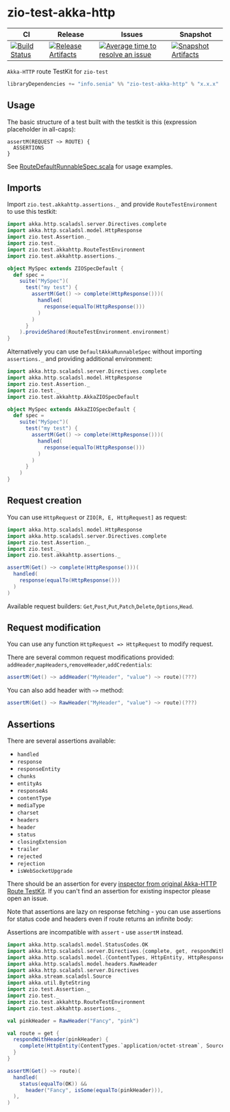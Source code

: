 # zio-test-akka-http

|  CI | Release | Issues | Snapshot |
| --- | --- | --- | --- |
| [![Build Status][Badge-Actions]][Link-Actions] | [![Release Artifacts][Badge-SonatypeReleases]][Link-SonatypeReleases] | [![Average time to resolve an issue][Badge-IsItMaintained]][Link-IsItMaintained] | [![Snapshot Artifacts][Badge-SonatypeSnapshots]][Link-SonatypeSnapshots] |


`Akka-HTTP` route TestKit for `zio-test`

```sbt
libraryDependencies += "info.senia" %% "zio-test-akka-http" % "x.x.x"
```

## Usage

The basic structure of a test built with the testkit is this (expression placeholder in all-caps):
```
assertM(REQUEST ~> ROUTE) {
  ASSERTIONS
}
```

See [RouteDefaultRunnableSpec.scala](https://github.com/senia-psm/zio-test-akka-http/blob/master/src/test/scala/zio/test/akkahttp/RouteDefaultRunnableSpec.scala) for usage examples.

## Imports

Import `zio.test.akkahttp.assertions._` and provide `RouteTestEnvironment` to use this testkit:

```scala
import akka.http.scaladsl.server.Directives.complete
import akka.http.scaladsl.model.HttpResponse
import zio.test.Assertion._
import zio.test._
import zio.test.akkahttp.RouteTestEnvironment
import zio.test.akkahttp.assertions._

object MySpec extends ZIOSpecDefault {
  def spec =
    suite("MySpec")(
      test("my test") {
        assertM(Get() ~> complete(HttpResponse()))(
          handled(
            response(equalTo(HttpResponse()))
          )
        )
      }
    ).provideShared(RouteTestEnvironment.environment)
}
```

Alternatively you can use `DefaultAkkaRunnableSpec` without importing `assertions._` and providing additional environment:

```scala
import akka.http.scaladsl.server.Directives.complete
import akka.http.scaladsl.model.HttpResponse
import zio.test.Assertion._
import zio.test._
import zio.test.akkahttp.AkkaZIOSpecDefault

object MySpec extends AkkaZIOSpecDefault {
  def spec =
    suite("MySpec")(
      test("my test") {
        assertM(Get() ~> complete(HttpResponse()))(
          handled(
            response(equalTo(HttpResponse()))
          )
        )
      }
    )
}
```


## Request creation

You can use `HttpRequest` or `ZIO[R, E, HttpRequest]` as request:

```scala
import akka.http.scaladsl.model.HttpResponse
import akka.http.scaladsl.server.Directives.complete
import zio.test.Assertion._
import zio.test._
import zio.test.akkahttp.assertions._

assertM(Get() ~> complete(HttpResponse()))(
  handled(
    response(equalTo(HttpResponse()))
  )
)
```

Available request builders: `Get`,`Post`,`Put`,`Patch`,`Delete`,`Options`,`Head`.

## Request modification

You can use any function `HttpRequest => HttpRequest` to modify request.

There are several common request modifications provided: `addHeader`,`mapHeaders`,`removeHeader`,`addCredentials`:

```scala
assertM(Get() ~> addHeader("MyHeader", "value") ~> route)(???)
```

You can also add header with `~>` method:
```scala
assertM(Get() ~> RawHeader("MyHeader", "value") ~> route)(???)
```

## Assertions

There are several assertions available:

- `handled`
- `response`
- `responseEntity`
- `chunks`
- `entityAs`
- `responseAs`
- `contentType`
- `mediaType`
- `charset`
- `headers`
- `header`
- `status`
- `closingExtension`
- `trailer`
- `rejected`
- `rejection`
- `isWebSocketUpgrade`

There should be an assertion for every [inspector from original Akka-HTTP Route TestKit](https://doc.akka.io/docs/akka-http/current/routing-dsl/testkit.html#table-of-inspectors). If you can't find an assertion for existing inspector please open an issue.

Note that assertions are lazy on response fetching - you can use assertions for status code and headers even if route returns an infinite body:

Assertions are incompatible with `assert` - use `assertM` instead.

```scala
import akka.http.scaladsl.model.StatusCodes.OK
import akka.http.scaladsl.server.Directives.{complete, get, respondWithHeader}
import akka.http.scaladsl.model.{ContentTypes, HttpEntity, HttpResponse}
import akka.http.scaladsl.model.headers.RawHeader
import akka.http.scaladsl.server.Directives
import akka.stream.scaladsl.Source
import akka.util.ByteString
import zio.test.Assertion._
import zio.test._
import zio.test.akkahttp.RouteTestEnvironment
import zio.test.akkahttp.assertions._

val pinkHeader = RawHeader("Fancy", "pink")

val route = get {
  respondWithHeader(pinkHeader) {
    complete(HttpEntity(ContentTypes.`application/octet-stream`, Source.repeat(ByteString("abc"))))
  }
}

assertM(Get() ~> route)(
  handled(
    status(equalTo(OK)) &&
      header("Fancy", isSome(equalTo(pinkHeader))),
  ),
)
```



[Badge-Actions]: https://github.com/senia-psm/zio-test-akka-http/workflows/Scala%20CI/badge.svg?branch=master
[Badge-SonatypeReleases]: https://img.shields.io/nexus/r/https/oss.sonatype.org/info.senia/zio-test-akka-http_2.13.svg "Sonatype Releases"
[Badge-SonatypeSnapshots]: https://img.shields.io/nexus/s/https/oss.sonatype.org/info.senia/zio-test-akka-http_2.13.svg "Sonatype Snapshots"
[Badge-IsItMaintained]: http://isitmaintained.com/badge/resolution/senia-psm/zio-test-akka-http.svg "Average time to resolve an issue"

[Link-Actions]: https://github.com/senia-psm/zio-test-akka-http/actions?query=workflow%3A%22Scala+CI%22+branch%3Amaster
[Link-SonatypeReleases]: https://oss.sonatype.org/content/repositories/releases/info/senia/zio-test-akka-http_2.13/ "Sonatype Releases"
[Link-SonatypeSnapshots]: https://oss.sonatype.org/content/repositories/snapshots/info/senia/zio-test-akka-http_2.13/ "Sonatype Snapshots"
[Link-IsItMaintained]: http://isitmaintained.com/project/senia-psm/zio-test-akka-http "Average time to resolve an issue"
